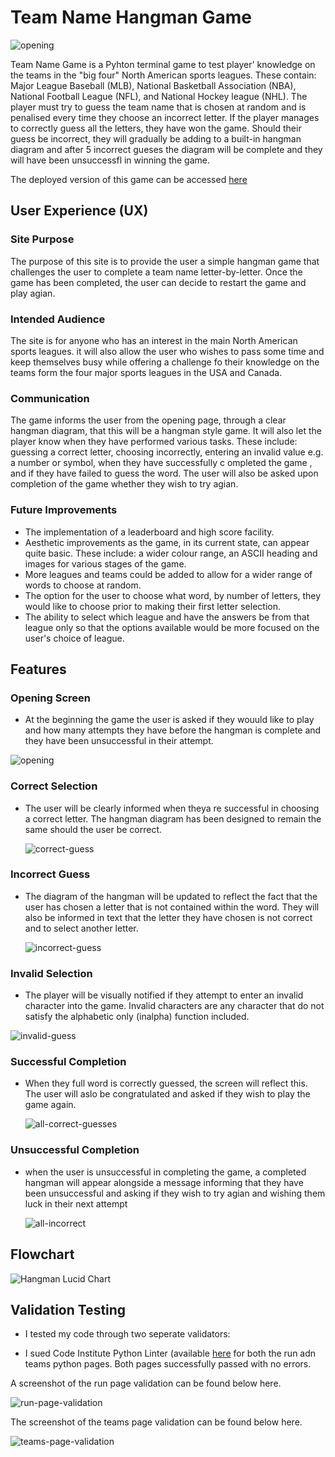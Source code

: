 # Team Name Hangman Game

![opening](https://github.com/user-attachments/assets/2d1b2fd4-3e52-4e15-b1d1-6f7e5c8b3d9c)

Team Name Game is a Pyhton terminal game to test player' knowledge on the teams in the "big four" North American sports leagues. These contain: Major League Baseball (MLB), National Basketball Association (NBA), National Football League (NFL), and National Hockey league (NHL).
The player must try to guess the team name that is chosen at random and is penalised every time they choose an incorrect letter. If the player manages to correctly guess all the letters, they have won the game. Should their guess be incorrect, they will gradually be adding to a built-in hangman diagram and after 5 incorrect gueses the diagram will be complete and they will have been unsuccessfl in winning the game.

The deployed version of this game can be accessed [here](https://team-name-hangman-game-f7bfa00d8815.herokuapp.com/)

## User Experience (UX)

### Site Purpose

The purpose of this site is to provide the user a simple hangman game that challenges the user to complete a team name letter-by-letter. Once the game has been completed, the user can decide to restart the game and play agian.


### Intended Audience

The site is for anyone who has an interest in the main North American sports leagues. it will also allow the user who wishes to pass some time and keep themselves busy while offering a challenge fo their knowledge on the teams form the four major sports leagues in the USA and Canada.

### Communication

The game informs the user from the opening page, through a clear hangman diagram, that this will be a hangman style game. It will also let the player know when they have performed various tasks. These include: guessing a correct letter, choosing incorrectly, entering an invalid value e.g. a number or symbol, when they have successfully c ompleted the game , and if they have failed to guess the word. The user will also be asked upon completion of the game whether they wish to try agian.

### Future Improvements

* The implementation of a leaderboard and high score facility.
* Aesthetic improvements as the game, in its current state, can appear quite basic. These include: a wider colour range, an ASCII heading and images for various stages of the game.
* More leagues and teams could be added to allow for a wider range of words to choose at random.
* The option for the user to choose what word, by number of letters, they would like to choose prior to making their first letter selection.
* The ability to select which league and have the answers be from that league only so that the options available would be more focused on the user's choice of league.

## Features

### Opening Screen

* At the beginning the game the user is asked if they wouuld like to play and how many attempts they have before the hangman is complete and they have been unsuccessful in their attempt.

![opening](https://github.com/user-attachments/assets/b238a5e5-1db1-4d68-8cd1-6f6d13d8c9ea)

### Correct Selection

* The user will be clearly informed when theya re successful in choosing a correct letter. The hangman diagram has been designed to remain the same should the user be correct.

  ![correct-guess](https://github.com/user-attachments/assets/df1ffef4-850b-4d41-ad5a-ceda94711db1)

### Incorrect Guess

* The diagram of the hangman will be updated to reflect the fact that the user has chosen a letter that is not contained within the word. They will also be informed in text that the letter they have chosen is not correct and to select another letter.

  ![incorrect-guess](https://github.com/user-attachments/assets/1bbc8bbf-d6b4-4a3a-8af2-d25ecc770635)

### Invalid Selection

* The player will be visually notified if they attempt to enter an invalid character into the game. Invalid characters are any character that do not satisfy the alphabetic only (inalpha) function included.

![invalid-guess](https://github.com/user-attachments/assets/6b973cf4-3be8-42f3-a00f-af06203f950c)

### Successful Completion

* When they full word is correctly guessed, the screen will reflect this. The user will aslo be congratulated and asked if they wish to play the game again.

  ![all-correct-guesses](https://github.com/user-attachments/assets/06b7c7d3-ef62-4863-a64b-aa820f6acaa0)

### Unsuccessful Completion

* when the user is unsuccessful in completing the game, a completed hangman will appear alongside a message informing that they have been unsuccessful and asking if they wish to try agian and wishing them luck in their next attempt
  
  ![all-incorrect](https://github.com/user-attachments/assets/453a13e7-3f4f-40fd-9fb4-1adbe579e2c9)

## Flowchart

![Hangman Lucid Chart](https://github.com/user-attachments/assets/0882030d-65f2-4b48-be24-2cd9124a1cdb)

## Validation Testing

* I tested my code through two seperate validators:

* I sued Code Institute Python Linter (available [here](https://pep8ci.herokuapp.com/#) for both the run adn teams python pages. Both pages successfully passed with no errors.

A screenshot of the run page validation can be found below here.

![run-page-validation](https://github.com/user-attachments/assets/947df624-fd7f-4060-80dd-ff1b71ed3cf7)

The screenshot of the teams page validation can be found below here.

![teams-page-validation](https://github.com/user-attachments/assets/a922b956-0721-46fc-8441-ccd3db639a74)







